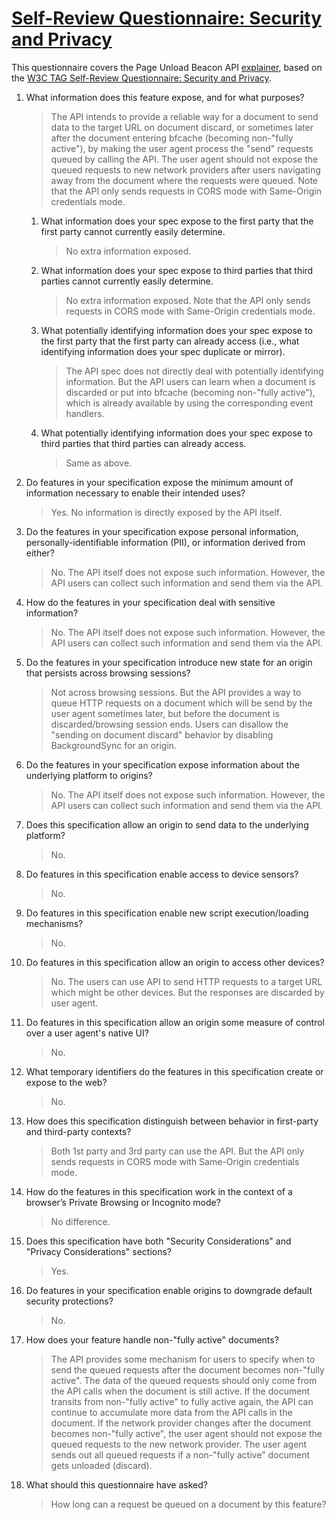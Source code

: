 # [Self-Review Questionnaire: Security and Privacy][self-review]

This questionnaire covers the Page Unload Beacon API [explainer], based on the [W3C TAG Self-Review Questionnaire: Security and Privacy][self-review].

1. What information does this feature expose, and for what purposes?
     > The API intends to provide a reliable way for a document to send data to the target URL on document discard, or sometimes later after the document entering bfcache (becoming non-"fully active"), by making the user agent process the "send" requests queued by calling the API.
     > The user agent should not expose the queued requests to new network providers after users navigating away from the document where the requests were queued.
     > Note that the API only sends requests in CORS mode with Same-Origin credentials mode.

   1. What information does your spec expose to the first party that the first party cannot currently easily determine.
      > No extra information exposed.

   2. What information does your spec expose to third parties that third parties cannot currently easily determine.
      > No extra information exposed.
      > Note that the API only sends requests in CORS mode with Same-Origin credentials mode.

   3. What potentially identifying information does your spec expose to the first party that the first party can already access (i.e., what identifying information does your spec duplicate or mirror).
      > The API spec does not directly deal with potentially identifying information. But the API users can learn when a document is discarded or put into bfcache (becoming non-"fully active"), which is already available by using the corresponding event handlers.

   4. What potentially identifying information does your spec expose to third parties that third parties can already access.
      > Same as above.

2. Do features in your specification expose the minimum amount of information necessary to enable their intended uses?

     > Yes. No information is directly exposed by the API itself.

3. Do the features in your specification expose personal information, personally-identifiable information (PII), or information derived from either?

     > No. The API itself does not expose such information. However, the API users can collect such information and send them via the API.

4. How do the features in your specification deal with sensitive information?

     > No. The API itself does not expose such information. However, the API users can collect such information and send them via the API.

5. Do the features in your specification introduce new state for an origin that persists across browsing sessions?

     > Not across browsing sessions. But the API provides a way to queue HTTP requests on a document which will be send by the user agent sometimes later, but before the document is discarded/browsing session ends.
     > Users can disallow the "sending on document discard" behavior by disabling BackgroundSync for an origin.

6. Do the features in your specification expose information about the underlying platform to origins?

     > No. The API itself does not expose such information. However, the API users can collect such information and send them via the API.

7. Does this specification allow an origin to send data to the underlying platform?

     > No.

8. Do features in this specification enable access to device sensors?

     > No.

9. Do features in this specification enable new script execution/loading mechanisms?

     > No.

10. Do features in this specification allow an origin to access other devices?

     > No. The users can use API to send HTTP requests to a target URL which might be other devices. But the responses are discarded by user agent.

11. Do features in this specification allow an origin some measure of control over a user agent's native UI?

     > No.

12. What temporary identifiers do the features in this specification create or expose to the web?

     > No.

13. How does this specification distinguish between behavior in first-party and third-party contexts?

     > Both 1st party and 3rd party can use the API.
     > But the API only sends requests in CORS mode with Same-Origin credentials mode.

14. How do the features in this specification work in the context of a browser’s Private Browsing or Incognito mode?

     > No difference.

15. Does this specification have both "Security Considerations" and "Privacy Considerations" sections?

     > Yes.

16. Do features in your specification enable origins to downgrade default security protections?

     > No.

17. How does your feature handle non-"fully active" documents?

     > The API provides some mechanism for users to specify when to send the queued requests after the document becomes non-"fully active".
     > The data of the queued requests should only come from the API calls when the document is still active. If the document transits from non-"fully active" to fully active again, the API can continue to accumulate more data from the API calls in the document.
     > If the network provider changes after the document becomes non-"fully active", the user agent should not expose the queued requests to the new network provider.
     > The user agent sends out all queued requests if a non-"fully active" document gets unloaded (discard).

18. What should this questionnaire have asked?

     > How long can a request be queued on a document by this feature?

[self-review]: https://w3ctag.github.io/security-questionnaire/
[explainer]: https://github.com/WICG/unload-beacon/blob/main/README.md
